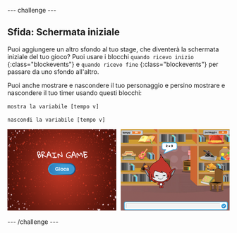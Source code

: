 \--- challenge \---

## Sfida: Schermata iniziale

Puoi aggiungere un altro sfondo al tuo stage, che diventerà la schermata iniziale del tuo gioco? Puoi usare i blocchi `quando ricevo inizio` {:class="blockevents"} e `quando ricevo fine` {:class="blockevents"} per passare da uno sfondo all'altro.

Puoi anche mostrare e nascondere il tuo personaggio e persino mostrare e nascondere il tuo timer usando questi blocchi:

```blocks
mostra la variabile [tempo v]
```

```blocks
nascondi la variabile [tempo v]
```

![screenshot](images/brain-startscreen.png)

\--- /challenge \---